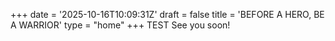 +++
date = '2025-10-16T10:09:31Z'
draft = false
title = 'BEFORE A HERO, BE A WARRIOR'
type = "home"
+++
TEST
See you soon!

